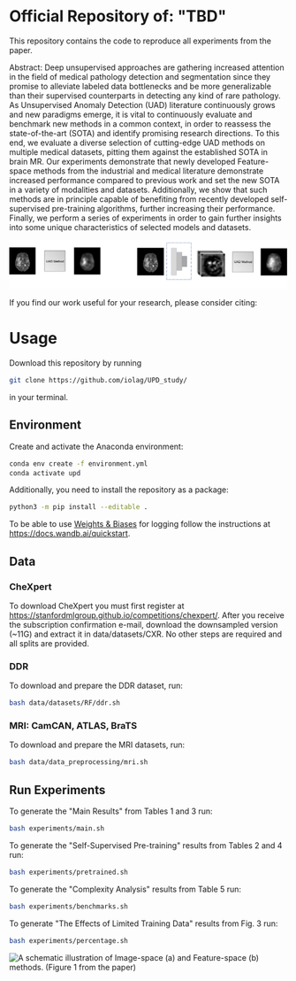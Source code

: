 # Official Repository of: "TBD"
This repository contains the code to reproduce all experiments from the paper.

Abstract: Deep unsupervised approaches are gathering increased attention in the field of medical pathology detection and segmentation since they promise to alleviate labeled data bottlenecks and be more generalizable than their supervised counterparts in detecting any kind of rare pathology. As Unsupervised Anomaly Detection (UAD) literature continuously grows and new paradigms emerge, it is vital to continuously evaluate and benchmark new methods in a common context, in order to reassess the state-of-the-art (SOTA) and identify promising research directions. To this end, we evaluate a diverse selection of cutting-edge UAD methods on multiple medical datasets, pitting them against the established SOTA in brain MR. Our experiments demonstrate that newly developed Feature-space methods from the industrial and medical literature demonstrate increased performance compared to previous work and set the new SOTA in a variety of modalities and datasets. Additionally, we show that such methods are in principle capable of benefiting from recently developed self-supervised pre-training algorithms, further increasing their performance. Finally, we perform a series of experiments in order to gain further insights into some unique characteristics of selected models and datasets.

![A schematic illustration of Image-space (a) and Feature-space (b) methods. (Figure 1 from the paper)](figures/illustration.png)

If you find our work useful for your research, please consider citing:


# Usage

Download this repository by running

```bash
git clone https://github.com/iolag/UPD_study/
```

in your terminal.

## Environment

Create and activate the Anaconda environment:

```bash
conda env create -f environment.yml
conda activate upd
```

Additionally, you need to install the repository as a package:

```bash
python3 -m pip install --editable .
```

To be able to use [Weights & Biases](https://wandb.ai) for logging follow the instructions at https://docs.wandb.ai/quickstart.


## Data

### CheXpert 

To download CheXpert you must first register at https://stanfordmlgroup.github.io/competitions/chexpert/. After you receive the subscription confirmation e-mail, download the downsampled version (~11G) and extract it in data/datasets/CXR. No other steps are required and all splits are provided.

### DDR 

To download and prepare the DDR dataset, run:

```bash
bash data/datasets/RF/ddr.sh
```

### MRI: CamCAN, ATLAS, BraTS 

To download and prepare the MRI datasets, run:

```bash
bash data/data_preprocessing/mri.sh
```
## Run Experiments

To generate the "Main Results" from Tables 1 and 3 run:
```bash
bash experiments/main.sh
```

To generate the "Self-Supervised Pre-training" results from Tables 2 and 4 run:
```bash
bash experiments/pretrained.sh
```

To generate the "Complexity Analysis" results from Table 5 run:
```bash
bash experiments/benchmarks.sh
```

To generate "The Effects of Limited Training Data" results from Fig. 3 run:
```bash
bash experiments/percentage.sh
```

![A schematic illustration of Image-space (a) and Feature-space (b) methods. (Figure 1 from the paper)](figures/repo_samples.png)